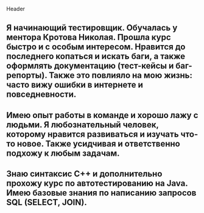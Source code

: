 Header

## Я начинающий тестировщик. Обучалась у ментора Кротова Николая. Прошла курс быстро и с особым интересом. Нравится до последнего копаться и искать баги, а также оформлять документацию (тест-кейсы и баг-репорты). Также это повлияло на мою жизнь: часто вижу ошибки в интернете и повседневности.
## Имею опыт работы в команде и хорошо лажу с людьми. Я любознательный человек, которому нравится развиваться и изучать что-то новое. Также усидчивая и ответственно подхожу к любым задачам.
## Знаю синтаксис C++ и дополнительно прохожу курс по автотестированию на Java. Имею базовые знания по написанию запросов SQL (SELECT, JOIN).